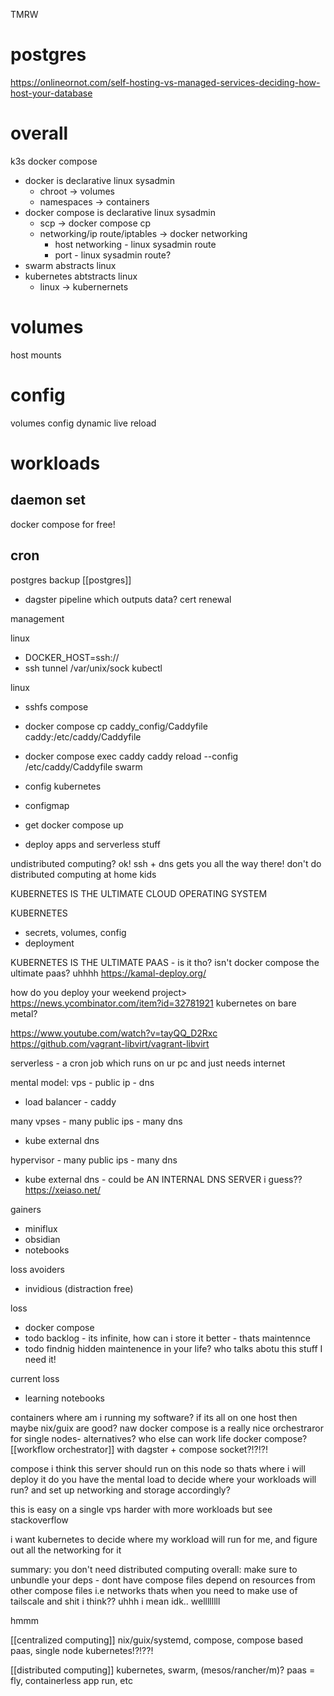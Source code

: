 TMRW


# postgres
https://onlineornot.com/self-hosting-vs-managed-services-deciding-how-host-your-database

# overall
k3s
docker compose
- docker is declarative linux sysadmin
	- chroot -> volumes
	- namespaces -> containers
- docker compose is declarative linux sysadmin
	- scp -> docker compose cp
	- networking/ip route/iptables -> docker networking
		- host networking - linux sysadmin route
		- port - linux sysadmin route?
- swarm abstracts linux
- kubernetes abtstracts linux
	- linux -> kubernernets

# volumes
host mounts

# config
volumes
config
dynamic
live reload
# workloads
## daemon set
docker compose for free!
## cron
postgres backup [[postgres]]
- dagster pipeline which outputs data?
cert renewal



management

linux
- DOCKER_HOST=ssh://
- ssh tunnel /var/unix/sock
kubectl


linux
- sshfs
compose
- docker compose cp caddy_config/Caddyfile caddy:/etc/caddy/Caddyfile
- docker compose exec caddy caddy reload --config /etc/caddy/Caddyfile
swarm
- config
kubernetes
- configmap







- get docker compose up
- deploy apps and serverless stuff


undistributed computing? ok! ssh + dns gets you all the way there!
don't do distributed computing at home kids

KUBERNETES IS THE ULTIMATE CLOUD OPERATING SYSTEM



KUBERNETES
- secrets, volumes, config
- deployment

KUBERNETES IS THE ULTIMATE PAAS - is it tho? isn't docker compose the ultimate paas? uhhhh
https://kamal-deploy.org/

how do you deploy your weekend project>
https://news.ycombinator.com/item?id=32781921
kubernetes on bare metal?


https://www.youtube.com/watch?v=tayQQ_D2Rxc
https://github.com/vagrant-libvirt/vagrant-libvirt

serverless - a cron job which runs on ur pc and just needs internet

mental model:
vps - public ip - dns
- load balancer - caddy

many vpses - many public ips - many dns
- kube external dns

hypervisor - many public ips - many dns
- kube external dns - could be AN INTERNAL DNS SERVER i guess??
https://xeiaso.net/


gainers
- miniflux
- obsidian
- notebooks

loss avoiders
- invidious (distraction free)

loss
- docker compose
- todo backlog - its infinite, how can i store it better - thats maintennce
- todo findnig hidden maintenence in your life? who talks abotu this stuff I need it!

current loss
- learning notebooks





containers
where am i running my software?
if its all on one host then maybe nix/guix are good? naw
docker compose is a really nice orchestraror for single nodes- alternatives? who else can work life docker compose?
[[workflow orchestrator]] with dagster + compose socket?!?!?!


compose
i think this server should run on this node so thats where i will deploy it
do you have the mental load to decide where your workloads will run? and set up networking and storage accordingly?

this is easy on a single vps
harder with more workloads but see stackoverflow

i want kubernetes to decide where my workload will run for me, and figure out all the networking for it


summary: you don't need distributed computing
overall: make sure to unbundle your deps - dont have compose files depend on resources from other compose files i.e networks
thats when you need to make use of tailscale and shit i think?? uhhh
i mean idk.. wellllllll

hmmm





[[centralized computing]]
nix/guix/systemd, compose, compose based paas, single node kubernetes!?!??!

[[distributed computing]]
kubernetes, swarm, (mesos/rancher/m)? paas = fly, containerless app run, etc